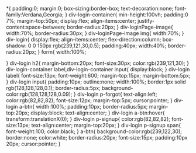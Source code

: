*{
  padding:0;
  margin:0;
  box-sizing:border-box;
  text-decoration:none;
  font-family:Verdana,Georgia;
}
div-login-container{
  min-height:100vh;
  padding:0 7%;
  margin-top:50px;
  display:flex;
  align-items:center;
  justify-content:space-between;
  border-radius:20px;
}
div-loginPage-image{
  width:70%;
  border-radius:30px;
}
div-loginPage-image img{
  width:70%;
}
div-login{
  display:flex;
  align-items:center;
  flex-direction:column;
  box-shadow: 0 0 150px rgb(239,121,30,0.5);
  padding:40px;
  width:40%;
  border-radius:20px;
}
form{
  width:100%;
  
}
div-login h2{
  margin-bottom:20px;
  font-size:30px;
  color:rgb(239,121,30);
}
div-login-container label,div-login-container input{
  display:block;
}
div-login label{
  font-size:13px;
  font-weight:600;
  margin-top:15px;
  margin-bottom:5px;
}
div-login input{
  padding:10px;
  outline:none;
  width:100%;
  border:1px solid rgb(128,128,128,0.1);
  border-radius:5px;
  background-color:rgb(128,128,128,0.09);
}
div-login p-forgot{
  text-align:left;
  color:rgb(82,82,82);
  font-size:12px;
  margin-top:5px;
  cursor:pointer;
}
div-login a-btn{
  width:100%;
  padding:10px;
  border-radius:5px;
  margin-top:20px;
  display:block;
  text-align:center;
}
div-login a-btn:hover{
	transform:translationX(0);
}
div-login p-signup{
	color:rgb(82,82,82);
	font-size:13px;
	text-align:center;
	margin-top:20px;
}
div-login p-signup span{
	font-weight:100;
	color:black;
}
a-btn{
  background-color:rgb(239,122,30);
  border:none;
  color:white;
  border-radius:20px;
  font-size:15px;
  padding:10px 20px;
  cursor:pointer;
}
